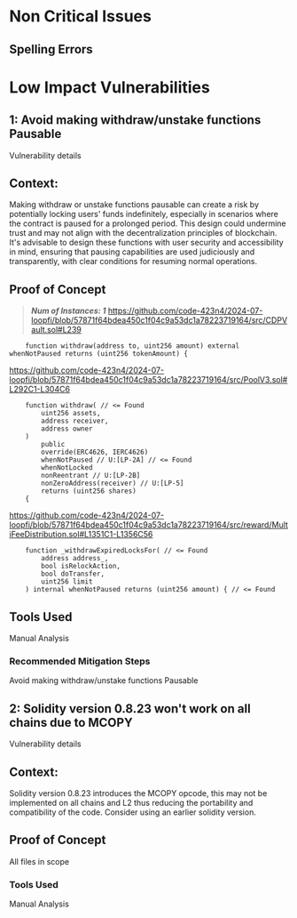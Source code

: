 # Non Critical Issues

## Spelling Errors

# Low Impact Vulnerabilities

## 1: Avoid making withdraw/unstake functions Pausable

Vulnerability details

## Context:

Making withdraw or unstake functions pausable can create a risk by potentially locking users' funds indefinitely, especially in scenarios where the contract is paused for a prolonged period. This design could undermine trust and may not align with the decentralization principles of blockchain. It's advisable to design these functions with user security and accessibility in mind, ensuring that pausing capabilities are used judiciously and transparently, with clear conditions for resuming normal operations.

## Proof of Concept

> ***Num of Instances: 1***
https://github.com/code-423n4/2024-07-loopfi/blob/57871f64bdea450c1f04c9a53dc1a78223719164/src/CDPVault.sol#L239
```
	function withdraw(address to, uint256 amount) external whenNotPaused returns (uint256 tokenAmount) {
```
https://github.com/code-423n4/2024-07-loopfi/blob/57871f64bdea450c1f04c9a53dc1a78223719164/src/PoolV3.sol#L292C1-L304C6
```
	function withdraw( // <= Found
    	uint256 assets,
    	address receiver,
    	address owner
	)
    	public
    	override(ERC4626, IERC4626)
    	whenNotPaused // U:[LP-2A] // <= Found
    	whenNotLocked
    	nonReentrant // U:[LP-2B]
    	nonZeroAddress(receiver) // U:[LP-5]
    	returns (uint256 shares)
	{
```
https://github.com/code-423n4/2024-07-loopfi/blob/57871f64bdea450c1f04c9a53dc1a78223719164/src/reward/MultiFeeDistribution.sol#L1351C1-L1356C56
```
	function _withdrawExpiredLocksFor( // <= Found
    	address address_,
    	bool isRelockAction,
    	bool doTransfer,
    	uint256 limit
	) internal whenNotPaused returns (uint256 amount) { // <= Found
```

## Tools Used
Manual Analysis

### Recommended Mitigation Steps
Avoid making withdraw/unstake functions Pausable

## 2: Solidity version 0.8.23 won't work on all chains due to MCOPY

Vulnerability details

## Context:

Solidity version 0.8.23 introduces the MCOPY opcode, this may not be implemented on all chains and L2 thus reducing the portability and compatibility of the code. Consider using an earlier solidity version.

## Proof of Concept

All files in scope

### Tools Used

Manual Analysis

